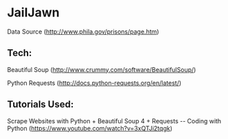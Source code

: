 # JailJawn
Data Source (http://www.phila.gov/prisons/page.htm)

## Tech:
Beautiful Soup (http://www.crummy.com/software/BeautifulSoup/)

Python Requests (http://docs.python-requests.org/en/latest/)

## Tutorials Used:
Scrape Websites with Python + Beautiful Soup 4 + Requests -- Coding with Python (https://www.youtube.com/watch?v=3xQTJi2tqgk)
